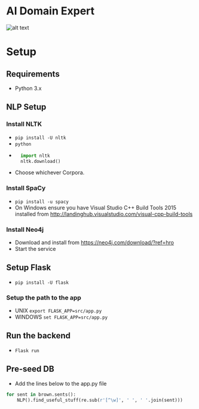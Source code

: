 # AI Domain Expert
![alt text](https://travis-ci.org/AITestingOrg/domain-expert-prototype.svg?branch=master "Build Status")

# Setup
## Requirements
* Python 3.x

## NLP Setup
### Install NLTK
* `pip install -U nltk`
* `python`
* ```python
    import nltk
    nltk.download()
  ```
* Choose whichever Corpora.

### Install SpaCy
* `pip install -u spacy`
* On Windows ensure you have Visual Studio C++ Build Tools 2015 installed from http://landinghub.visualstudio.com/visual-cpp-build-tools

### Install Neo4j
* Download and install from https://neo4j.com/download/?ref=hro
* Start the service

## Setup Flask
* `pip install -U flask`
### Setup the path to the app
* UNIX `export FLASK_APP=src/app.py`
* WINDOWS `set FLASK_APP=src/app.py`

## Run the backend
* `Flask run`

## Pre-seed DB
* Add the lines below to the app.py file
```python
for sent in brown.sents():
    NLP().find_useful_stuff(re.sub(r'[^\w]', ' ', ' '.join(sent)))
```